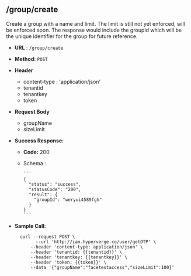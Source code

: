 ## /group/create

Create a group with a name and limit. The limit is still not yet enforced, will be enforced soon. The response would include the groupId which will be the unique identifier for the group for future reference.

* **URL** : `/group/create`
  
* **Method:** `POST`

* **Header**
	
	- content-type : 'application/json'
	- tenantid 
	- tenantkey
	- token
	
* **Request Body**

	- groupName
	- sizeLimit
	  
* **Success Response:**

  * **Code:** 200 <br />
  * Schema : 
		
		```	
		{
		  "status": "success",
		  "statusCode": "200",
		  "result": {
		    "groupId": "weryui4589fgh"
		  }
		}
		```
	

* **Sample Call:**

   	
    	curl --request POST \
  			  --url 'http://iam.hyperverge.co/user/getOTP' \
            --header 'content-type: application/json' \
            --header 'tenantid: {{tenantid}}' \
            --header 'tenantkey: {{tenantkey}}' \
            --header 'token: {{token}}' \
            --data '{"groupName":"facetestaccess","sizeLimit":100}'
    	
    	
